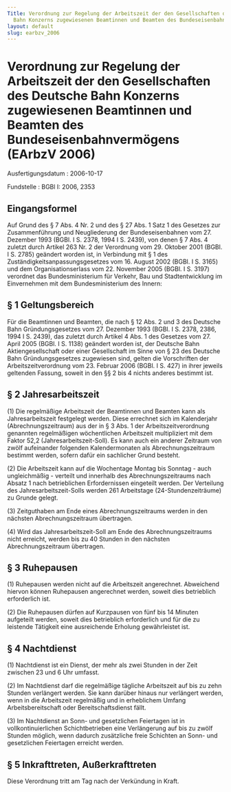 ```yaml
---
Title: Verordnung zur Regelung der Arbeitszeit der den Gesellschaften des Deutsche
  Bahn Konzerns zugewiesenen Beamtinnen und Beamten des Bundeseisenbahnvermögens
layout: default
slug: earbzv_2006
---
```


# Verordnung zur Regelung der Arbeitszeit der den Gesellschaften des Deutsche Bahn Konzerns zugewiesenen Beamtinnen und Beamten des Bundeseisenbahnvermögens (EArbzV 2006)

Ausfertigungsdatum
:   2006-10-17

Fundstelle
:   BGBl I: 2006, 2353



## Eingangsformel

Auf Grund des § 7 Abs. 4 Nr. 2 und des § 27 Abs. 1 Satz 1 des Gesetzes
zur Zusammenführung und Neugliederung der Bundeseisenbahnen vom 27.
Dezember 1993 (BGBl. I S. 2378, 1994 I S. 2439), von denen § 7 Abs. 4
zuletzt durch Artikel 263 Nr. 2 der Verordnung vom 29. Oktober 2001
(BGBl. I S. 2785) geändert worden ist, in Verbindung mit § 1 des
Zuständigkeitsanpassungsgesetzes vom 16. August 2002 (BGBl. I S. 3165)
und dem Organisationserlass vom 22. November 2005 (BGBl. I S. 3197)
verordnet das Bundesministerium für Verkehr, Bau und Stadtentwicklung
im Einvernehmen mit dem Bundesministerium des Innern:


## § 1 Geltungsbereich

Für die Beamtinnen und Beamten, die nach § 12 Abs. 2 und 3 des
Deutsche Bahn Gründungsgesetzes vom 27. Dezember 1993 (BGBl. I S.
2378, 2386, 1994 I S. 2439), das zuletzt durch Artikel 4 Abs. 1 des
Gesetzes vom 27. April 2005 (BGBl. I S. 1138) geändert worden ist, der
Deutsche Bahn Aktiengesellschaft oder einer Gesellschaft im Sinne von
§ 23 des Deutsche Bahn Gründungsgesetzes zugewiesen sind, gelten die
Vorschriften der Arbeitszeitverordnung vom 23. Februar 2006 (BGBl. I
S. 427) in ihrer jeweils geltenden Fassung, soweit in den §§ 2 bis 4
nichts anderes bestimmt ist.


## § 2 Jahresarbeitszeit

(1) Die regelmäßige Arbeitszeit der Beamtinnen und Beamten kann als
Jahresarbeitszeit festgelegt werden. Diese errechnet sich im
Kalenderjahr (Abrechnungszeitraum) aus der in § 3 Abs. 1 der
Arbeitszeitverordnung genannten regelmäßigen wöchentlichen Arbeitszeit
multipliziert mit dem Faktor 52,2 (Jahresarbeitszeit-Soll). Es kann
auch ein anderer Zeitraum von zwölf aufeinander folgenden
Kalendermonaten als Abrechnungszeitraum bestimmt werden, sofern dafür
ein sachlicher Grund besteht.

(2) Die Arbeitszeit kann auf die Wochentage Montag bis Sonntag - auch
ungleichmäßig - verteilt und innerhalb des Abrechnungszeitraums nach
Absatz 1 nach betrieblichen Erfordernissen eingeteilt werden. Der
Verteilung des Jahresarbeitszeit-Solls werden 261 Arbeitstage
(24-Stundenzeiträume) zu Grunde gelegt.

(3) Zeitguthaben am Ende eines Abrechnungszeitraums werden in den
nächsten Abrechnungszeitraum übertragen.

(4) Wird das Jahresarbeitszeit-Soll am Ende des Abrechnungszeitraums
nicht erreicht, werden bis zu 40 Stunden in den nächsten
Abrechnungszeitraum übertragen.


## § 3 Ruhepausen

(1) Ruhepausen werden nicht auf die Arbeitszeit angerechnet.
Abweichend hiervon können Ruhepausen angerechnet werden, soweit dies
betrieblich erforderlich ist.

(2) Die Ruhepausen dürfen auf Kurzpausen von fünf bis 14 Minuten
aufgeteilt werden, soweit dies betrieblich erforderlich und für die zu
leistende Tätigkeit eine ausreichende Erholung gewährleistet ist.


## § 4 Nachtdienst

(1) Nachtdienst ist ein Dienst, der mehr als zwei Stunden in der Zeit
zwischen 23 und 6 Uhr umfasst.

(2) Im Nachtdienst darf die regelmäßige tägliche Arbeitszeit auf bis
zu zehn Stunden verlängert werden. Sie kann darüber hinaus nur
verlängert werden, wenn in die Arbeitszeit regelmäßig und in
erheblichem Umfang Arbeitsbereitschaft oder Bereitschaftsdienst fällt.

(3) Im Nachtdienst an Sonn- und gesetzlichen Feiertagen ist in
vollkontinuierlichen Schichtbetrieben eine Verlängerung auf bis zu
zwölf Stunden möglich, wenn dadurch zusätzliche freie Schichten an
Sonn- und gesetzlichen Feiertagen erreicht werden.


## § 5 Inkrafttreten, Außerkrafttreten

Diese Verordnung tritt am Tag nach der Verkündung in Kraft.

